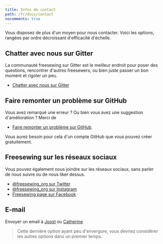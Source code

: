```yaml
---
title: Infos de contact
path: /fr/docs/contact
nocomments: true
---
```

Vous disposez de plus d'un moyen pour nous contacter. Voici les options, rangées par ordre décroissant d'efficacité d'échelle.

## Chatter avec nous sur Gitter

La communauté freesewing sur Gitter est le meilleur endroit pour poser des questions, rencontrer d'autres 
freesewers, ou bien juste passer un bon moment et rigoler un peu.

 - [Chatter avec nous sur Gitter](https://gitter.im/freesewing/freesewing)

## Faire remonter un problème sur GitHub

Vous avez remarqué une erreur ? Ou bien vous avez une suggestion d'amélioration ? 
Merci de
 - [Faire remonter un problème sur GitHub](https://github.com/freesewing/site/issues/new). 

Vous aurez besoin pour cela d'un compte GitHub que vous pouvez créer gratuitement.

## Freesewing sur les réseaux sociaux

Vous pouvez également nous joindre sur les réseaux sociaux, sans parler de nous suivre ou de nous liker dessus.

 - [@freesewing_org sur Twitter](https://twitter.com/intent/follow?screen_name=freesewing_org)
 - [@freesewing_org sur Instagram](https://www.instagram.com/freesewing_org/)
 - [Freesewing page sur Facebook](https://facebook.com/freesewing.org)

## E-mail

Envoyer un email à [Joost](mailto:joost@decock.org?subject=Freesewing) 
ou [Catherine](mailto:ji.catherine@gmail.com?subject=Freesewing)

> Cette dernière option ayant peu d'envergure, vous devriez considérer les autres options dans un premier temps.

